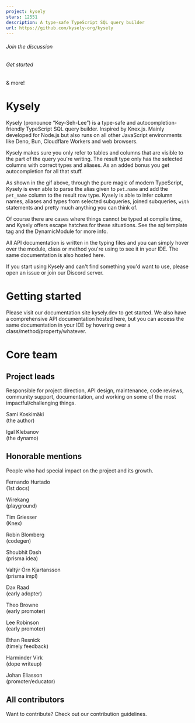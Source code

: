 ```yaml
---
project: kysely
stars: 12551
description: A type-safe TypeScript SQL query builder
url: https://github.com/kysely-org/kysely
---
```


###### Join the discussion ⠀⠀⠀⠀⠀⠀⠀

###### Get started

& more!

Kysely
======

Kysely (pronounce “Key-Seh-Lee”) is a type-safe and autocompletion-friendly TypeScript SQL query builder. Inspired by Knex.js. Mainly developed for Node.js but also runs on all other JavaScript environments like Deno, Bun, Cloudflare Workers and web browsers.

Kysely makes sure you only refer to tables and columns that are visible to the part of the query you're writing. The result type only has the selected columns with correct types and aliases. As an added bonus you get autocompletion for all that stuff.

As shown in the gif above, through the pure magic of modern TypeScript, Kysely is even able to parse the alias given to `pet.name` and add the `pet_name` column to the result row type. Kysely is able to infer column names, aliases and types from selected subqueries, joined subqueries, `with` statements and pretty much anything you can think of.

Of course there are cases where things cannot be typed at compile time, and Kysely offers escape hatches for these situations. See the sql template tag and the DynamicModule for more info.

All API documentation is written in the typing files and you can simply hover over the module, class or method you're using to see it in your IDE. The same documentation is also hosted here.

If you start using Kysely and can't find something you'd want to use, please open an issue or join our Discord server.

Getting started
===============

Please visit our documentation site kysely.dev to get started. We also have a comprehensive API documentation hosted here, but you can access the same documentation in your IDE by hovering over a class/method/property/whatever.

Core team
=========

Project leads
-------------

Responsible for project direction, API design, maintenance, code reviews, community support, documentation, and working on some of the most impactful/challenging things.

  
Sami Koskimäki  
(the author)

  
Igal Klebanov  
(the dynamo)

Honorable mentions
------------------

People who had special impact on the project and its growth.

  
Fernando Hurtado  
(1st docs)

  
Wirekang  
(playground)

  
Tim Griesser  
(Knex)

  
Robin Blomberg  
(codegen)

  
Shoubhit Dash  
(prisma idea)

  
Valtýr Örn Kjartansson  
(prisma impl)

  
Dax Raad  
(early adopter)

  
Theo Browne  
(early promoter)

  
Lee Robinson  
(early promoter)

  
Ethan Resnick  
(timely feedback)

  
Harminder Virk  
(dope writeup)

  
Johan Eliasson  
(promoter/educator)

All contributors
----------------

  
Want to contribute? Check out our contribution guidelines.
